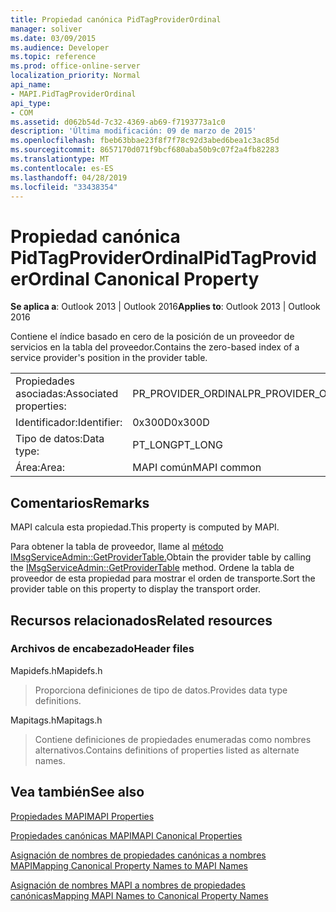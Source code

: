 ```yaml
---
title: Propiedad canónica PidTagProviderOrdinal
manager: soliver
ms.date: 03/09/2015
ms.audience: Developer
ms.topic: reference
ms.prod: office-online-server
localization_priority: Normal
api_name:
- MAPI.PidTagProviderOrdinal
api_type:
- COM
ms.assetid: d062b54d-7c32-4369-ab69-f7193773a1c0
description: 'Última modificación: 09 de marzo de 2015'
ms.openlocfilehash: fbeb63bbae23f8f7f78c92d3abed6bea1c3ac85d
ms.sourcegitcommit: 8657170d071f9bcf680aba50b9c07f2a4fb82283
ms.translationtype: MT
ms.contentlocale: es-ES
ms.lasthandoff: 04/28/2019
ms.locfileid: "33438354"
---
```

# <a name="pidtagproviderordinal-canonical-property"></a><span data-ttu-id="6a264-103">Propiedad canónica PidTagProviderOrdinal</span><span class="sxs-lookup"><span data-stu-id="6a264-103">PidTagProviderOrdinal Canonical Property</span></span>

  
  
<span data-ttu-id="6a264-104">**Se aplica a**: Outlook 2013 | Outlook 2016</span><span class="sxs-lookup"><span data-stu-id="6a264-104">**Applies to**: Outlook 2013 | Outlook 2016</span></span> 
  
<span data-ttu-id="6a264-105">Contiene el índice basado en cero de la posición de un proveedor de servicios en la tabla del proveedor.</span><span class="sxs-lookup"><span data-stu-id="6a264-105">Contains the zero-based index of a service provider's position in the provider table.</span></span>
  
|||
|:-----|:-----|
|<span data-ttu-id="6a264-106">Propiedades asociadas:</span><span class="sxs-lookup"><span data-stu-id="6a264-106">Associated properties:</span></span>  <br/> |<span data-ttu-id="6a264-107">PR_PROVIDER_ORDINAL</span><span class="sxs-lookup"><span data-stu-id="6a264-107">PR_PROVIDER_ORDINAL</span></span>  <br/> |
|<span data-ttu-id="6a264-108">Identificador:</span><span class="sxs-lookup"><span data-stu-id="6a264-108">Identifier:</span></span>  <br/> |<span data-ttu-id="6a264-109">0x300D</span><span class="sxs-lookup"><span data-stu-id="6a264-109">0x300D</span></span>  <br/> |
|<span data-ttu-id="6a264-110">Tipo de datos:</span><span class="sxs-lookup"><span data-stu-id="6a264-110">Data type:</span></span>  <br/> |<span data-ttu-id="6a264-111">PT_LONG</span><span class="sxs-lookup"><span data-stu-id="6a264-111">PT_LONG</span></span>  <br/> |
|<span data-ttu-id="6a264-112">Área:</span><span class="sxs-lookup"><span data-stu-id="6a264-112">Area:</span></span>  <br/> |<span data-ttu-id="6a264-113">MAPI común</span><span class="sxs-lookup"><span data-stu-id="6a264-113">MAPI common</span></span>  <br/> |
   
## <a name="remarks"></a><span data-ttu-id="6a264-114">Comentarios</span><span class="sxs-lookup"><span data-stu-id="6a264-114">Remarks</span></span>

<span data-ttu-id="6a264-115">MAPI calcula esta propiedad.</span><span class="sxs-lookup"><span data-stu-id="6a264-115">This property is computed by MAPI.</span></span>
  
<span data-ttu-id="6a264-116">Para obtener la tabla de proveedor, llame al [método IMsgServiceAdmin::GetProviderTable.](imsgserviceadmin-getprovidertable.md)</span><span class="sxs-lookup"><span data-stu-id="6a264-116">Obtain the provider table by calling the [IMsgServiceAdmin::GetProviderTable](imsgserviceadmin-getprovidertable.md) method.</span></span> <span data-ttu-id="6a264-117">Ordene la tabla de proveedor de esta propiedad para mostrar el orden de transporte.</span><span class="sxs-lookup"><span data-stu-id="6a264-117">Sort the provider table on this property to display the transport order.</span></span> 
  
## <a name="related-resources"></a><span data-ttu-id="6a264-118">Recursos relacionados</span><span class="sxs-lookup"><span data-stu-id="6a264-118">Related resources</span></span>

### <a name="header-files"></a><span data-ttu-id="6a264-119">Archivos de encabezado</span><span class="sxs-lookup"><span data-stu-id="6a264-119">Header files</span></span>

<span data-ttu-id="6a264-120">Mapidefs.h</span><span class="sxs-lookup"><span data-stu-id="6a264-120">Mapidefs.h</span></span>
  
> <span data-ttu-id="6a264-121">Proporciona definiciones de tipo de datos.</span><span class="sxs-lookup"><span data-stu-id="6a264-121">Provides data type definitions.</span></span>
    
<span data-ttu-id="6a264-122">Mapitags.h</span><span class="sxs-lookup"><span data-stu-id="6a264-122">Mapitags.h</span></span>
  
> <span data-ttu-id="6a264-123">Contiene definiciones de propiedades enumeradas como nombres alternativos.</span><span class="sxs-lookup"><span data-stu-id="6a264-123">Contains definitions of properties listed as alternate names.</span></span>
    
## <a name="see-also"></a><span data-ttu-id="6a264-124">Vea también</span><span class="sxs-lookup"><span data-stu-id="6a264-124">See also</span></span>



[<span data-ttu-id="6a264-125">Propiedades MAPI</span><span class="sxs-lookup"><span data-stu-id="6a264-125">MAPI Properties</span></span>](mapi-properties.md)
  
[<span data-ttu-id="6a264-126">Propiedades canónicas MAPI</span><span class="sxs-lookup"><span data-stu-id="6a264-126">MAPI Canonical Properties</span></span>](mapi-canonical-properties.md)
  
[<span data-ttu-id="6a264-127">Asignación de nombres de propiedades canónicas a nombres MAPI</span><span class="sxs-lookup"><span data-stu-id="6a264-127">Mapping Canonical Property Names to MAPI Names</span></span>](mapping-canonical-property-names-to-mapi-names.md)
  
[<span data-ttu-id="6a264-128">Asignación de nombres MAPI a nombres de propiedades canónicas</span><span class="sxs-lookup"><span data-stu-id="6a264-128">Mapping MAPI Names to Canonical Property Names</span></span>](mapping-mapi-names-to-canonical-property-names.md)


